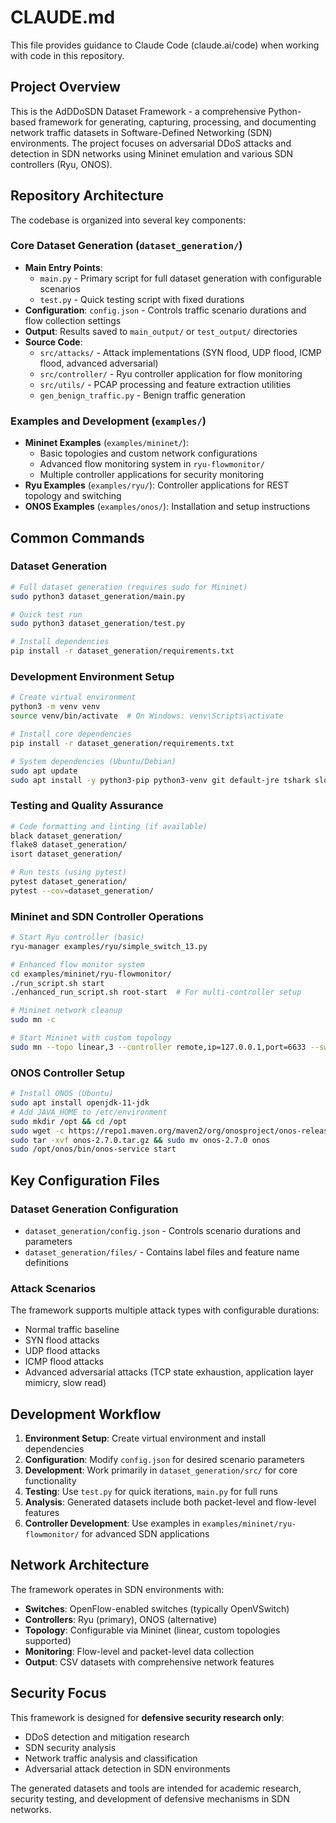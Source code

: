 # CLAUDE.md

This file provides guidance to Claude Code (claude.ai/code) when working with code in this repository.

## Project Overview

This is the AdDDoSDN Dataset Framework - a comprehensive Python-based framework for generating, capturing, processing, and documenting network traffic datasets in Software-Defined Networking (SDN) environments. The project focuses on adversarial DDoS attacks and detection in SDN networks using Mininet emulation and various SDN controllers (Ryu, ONOS).

## Repository Architecture

The codebase is organized into several key components:

### Core Dataset Generation (`dataset_generation/`)
- **Main Entry Points**: 
  - `main.py` - Primary script for full dataset generation with configurable scenarios
  - `test.py` - Quick testing script with fixed durations
- **Configuration**: `config.json` - Controls traffic scenario durations and flow collection settings
- **Output**: Results saved to `main_output/` or `test_output/` directories
- **Source Code**:
  - `src/attacks/` - Attack implementations (SYN flood, UDP flood, ICMP flood, advanced adversarial)
  - `src/controller/` - Ryu controller application for flow monitoring
  - `src/utils/` - PCAP processing and feature extraction utilities
  - `gen_benign_traffic.py` - Benign traffic generation

### Examples and Development (`examples/`)
- **Mininet Examples** (`examples/mininet/`):
  - Basic topologies and custom network configurations
  - Advanced flow monitoring system in `ryu-flowmonitor/`
  - Multiple controller applications for security monitoring
- **Ryu Examples** (`examples/ryu/`): Controller applications for REST topology and switching
- **ONOS Examples** (`examples/onos/`): Installation and setup instructions

## Common Commands

### Dataset Generation
```bash
# Full dataset generation (requires sudo for Mininet)
sudo python3 dataset_generation/main.py

# Quick test run
sudo python3 dataset_generation/test.py

# Install dependencies
pip install -r dataset_generation/requirements.txt
```

### Development Environment Setup
```bash
# Create virtual environment
python3 -m venv venv
source venv/bin/activate  # On Windows: venv\Scripts\activate

# Install core dependencies
pip install -r dataset_generation/requirements.txt

# System dependencies (Ubuntu/Debian)
sudo apt update
sudo apt install -y python3-pip python3-venv git default-jre tshark slowhttptest
```

### Testing and Quality Assurance
```bash
# Code formatting and linting (if available)
black dataset_generation/
flake8 dataset_generation/
isort dataset_generation/

# Run tests (using pytest)
pytest dataset_generation/
pytest --cov=dataset_generation/
```

### Mininet and SDN Controller Operations
```bash
# Start Ryu controller (basic)
ryu-manager examples/ryu/simple_switch_13.py

# Enhanced flow monitor system
cd examples/mininet/ryu-flowmonitor/
./run_script.sh start
./enhanced_run_script.sh root-start  # For multi-controller setup

# Mininet network cleanup
sudo mn -c

# Start Mininet with custom topology
sudo mn --topo linear,3 --controller remote,ip=127.0.0.1,port=6633 --switch ovsk,protocols=OpenFlow13
```

### ONOS Controller Setup
```bash
# Install ONOS (Ubuntu)
sudo apt install openjdk-11-jdk
# Add JAVA_HOME to /etc/environment
sudo mkdir /opt && cd /opt
sudo wget -c https://repo1.maven.org/maven2/org/onosproject/onos-releases/2.7.0/onos-2.7.0.tar.gz
sudo tar -xvf onos-2.7.0.tar.gz && sudo mv onos-2.7.0 onos
sudo /opt/onos/bin/onos-service start
```

## Key Configuration Files

### Dataset Generation Configuration
- `dataset_generation/config.json` - Controls scenario durations and parameters
- `dataset_generation/files/` - Contains label files and feature name definitions

### Attack Scenarios
The framework supports multiple attack types with configurable durations:
- Normal traffic baseline
- SYN flood attacks
- UDP flood attacks  
- ICMP flood attacks
- Advanced adversarial attacks (TCP state exhaustion, application layer mimicry, slow read)

## Development Workflow

1. **Environment Setup**: Create virtual environment and install dependencies
2. **Configuration**: Modify `config.json` for desired scenario parameters
3. **Development**: Work primarily in `dataset_generation/src/` for core functionality
4. **Testing**: Use `test.py` for quick iterations, `main.py` for full runs
5. **Analysis**: Generated datasets include both packet-level and flow-level features
6. **Controller Development**: Use examples in `examples/mininet/ryu-flowmonitor/` for advanced SDN applications

## Network Architecture

The framework operates in SDN environments with:
- **Switches**: OpenFlow-enabled switches (typically OpenVSwitch)
- **Controllers**: Ryu (primary), ONOS (alternative)
- **Topology**: Configurable via Mininet (linear, custom topologies supported)
- **Monitoring**: Flow-level and packet-level data collection
- **Output**: CSV datasets with comprehensive network features

## Security Focus

This framework is designed for **defensive security research only**:
- DDoS detection and mitigation research
- SDN security analysis
- Network traffic analysis and classification
- Adversarial attack detection in SDN environments

The generated datasets and tools are intended for academic research, security testing, and development of defensive mechanisms in SDN networks.